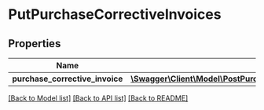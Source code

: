 # PutPurchaseCorrectiveInvoices

## Properties
Name | Type | Description | Notes
------------ | ------------- | ------------- | -------------
**purchase_corrective_invoice** | [**\Swagger\Client\Model\PostPurchaseCorrectiveInvoicesPurchaseCorrectiveInvoice**](PostPurchaseCorrectiveInvoicesPurchaseCorrectiveInvoice.md) |  | 

[[Back to Model list]](../README.md#documentation-for-models) [[Back to API list]](../README.md#documentation-for-api-endpoints) [[Back to README]](../README.md)


